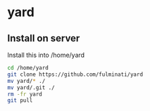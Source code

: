 # yard

## Install on server
Install this into /home/yard
```bash
cd /home/yard
git clone https://github.com/fulminati/yard
mv yard/* ./
mv yard/.git ./
rm -fr yard
git pull
```
